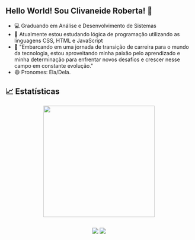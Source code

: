 ## Hello World! Sou Clivaneide Roberta! 👋
 
- 💻 Graduando em Análise e Desenvolvimento de Sistemas
- 🌱 Atualmente estou estudando lógica de programação utilizando as linguagens CSS, HTML e JavaScript
- 👀 "Embarcando em uma jornada de transição de carreira para o mundo da tecnologia, estou aproveitando minha paixão pelo aprendizado e minha determinação para enfrentar novos desafios e crescer nesse campo em 
      constante evolução."
- 😄 Pronomes: Ela/Dela.

 ## 📈 Estatísticas
<div align="center">
  <a href="https://github.com/clivaneide-melo">  
  <img height="300em" src="https://github-readme-stats.vercel.app/api/top-langs/?username=Clivaneide-Melo&layout=compact&langs_count=7&theme=dracula"/>
</div>

  ##
 
  <div align="center"> 
  <a href="https://instagram.com/clivaneide.roberta" target="_blank"><img src="https://img.shields.io/badge/-Instagram-%23E4405F?style=for-the-badge&logo=instagram&logoColor=white" target="_blank"></a>
  <a href = "mailto:clivaneide.r.s@gmail.com"><img src="https://img.shields.io/badge/-Gmail-%23333?style=for-the-badge&logo=gmail&logoColor=white" target="_blank"></a>


 </div>
